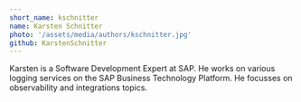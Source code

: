 ```yaml
---
short_name: kschnitter
name: Karsten Schnitter
photo: '/assets/media/authors/kschnitter.jpg'
github: KarstenSchnitter
---
```


Karsten is a Software Development Expert at SAP. He works on various logging services on the SAP Business Technology Platform. He focusses on observability and integrations topics. 
